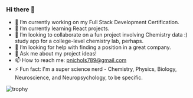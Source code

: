 ### Hi there 👋

- 🔭 I’m currently working on my Full Stack Development Certification.
- 🌱 I’m currently learning React projects.
- 👯 I’m looking to collaborate on a fun project involving Chemistry data :) study app for a college-level chemistry lab, perhaps.
- 🤔 I’m looking for help with finding a position in a great company.
- 💬 Ask me about my project ideas!
- 📫 How to reach me: pnichols789@gmail.com
- ⚡ Fun fact: I'm a super science nerd - Chemistry, Physics, Biology, Neuroscience, and Neuropsychology, to be specific.

![trophy](https://github-profile-trophy.vercel.app/?username=PennyNichols&theme=onelight)
